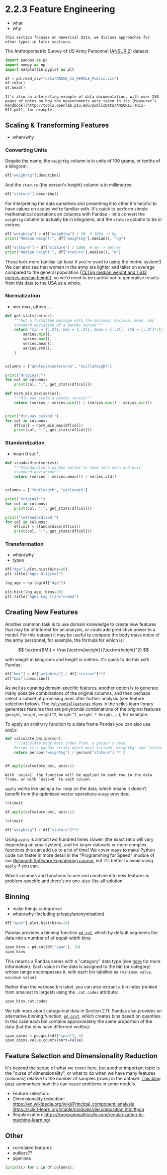 # 2.2.3 Feature Engineering

- what
- why

```{note}
This section focuses on numerical data, we discuss approaches for other types in later sections. 
```

The Anthropometric Survey of US Army Personnel ([ANSUR 2](https://www.openlab.psu.edu/ansur2/)) dataset.

```python
import pandas as pd
import numpy as np
import matplotlib.pyplot as plt
```

```python
df = pd.read_csv("data/ANSUR_II_FEMALE_Public.csv")
df.info()
df.head()
```

```{note}
It's also an interesting example of data documentation, with over 250 pages of notes on how the measurements were taken in its [Measurer’s Handbook](http://tools.openlab.psu.edu/publicData/ANSURII-TR11-017.pdf), for example.
```


## Scaling & Transforming Features

- when/why

### Converting Units

Despite the name, the `weightkg` column is in units of 100 grams, or tenths of a kilogram:

```python
df["weightkg"].describe()
```

And the `stature` (the person's height) column is in millimetres:

```python
df["stature"].describe()
```

For interpreting the data ourselves and presenting it to other it's helpful to have values on scales we're familiar with. It's quick to perform simple mathematical operations on columns with Pandas - let's convert the `weightkg` column to actually be in kilograms, and the `stature` column to be in metres:

```python
df["weightkg"] = df["weightkg"] / 10  # 100g -> kg
print("Median weight:", df["weightkg"].median(), "kg")

df["stature"] = df["stature"] / 1000  # mm -> metres
print("Median height:", df["stature"].median(), "m")
```

These look more familiar (at least if you're used to using the metric system!) We can also see that women in the army are lighter and taller on average compared to the general population ([73.1 kg median weight and 1.613 metres median height](https://www.cdc.gov/nchs/data/series/sr_03/sr03-046-508.pdf)), so we'd need to be careful not to generalise results from this data to the USA as a whole.


### Normalization

- min-max, others ...

```python
def get_stats(series):
    """Get a formatted message with the minimum, maximum, mean, and
    standard deviation of a pandas series"""
    return "min = {:.2f}, max = {:.2f}, mean = {:.2f}, std = {:.2f}".format(
        series.min(),
        series.max(),
        series.mean(),
        series.std(),
    )


columns = ["anklecircumference", "axillaheight"]

print("Original:")
for col in columns:
    print(col, ":", get_stats(df[col]))

```

```python
def norm_min_max(series):
    """Min-max scale a pandas series"""
    return (series - series.min()) / (series.max() - series.min())


print("Min-max scaled:")
for col in columns:
    df[col] = norm_min_max(df[col])
    print(col, ":", get_stats(df[col]))

```

### Standardization

- mean 0 std 1,

```python
def standardize(series):
    """Standardize a pandas series to have zero mean and unit
    standard deviation"""
    return (series - series.mean()) / series.std()


columns = ["footlength", "earlength"]

print("Original:")
for col in columns:
    print(col, ":", get_stats(df[col]))

print("\nStandardized:")
for col in columns:
    df[col] = standardize(df[col])
    print(col, ":", get_stats(df[col]))

```

### Transformation

- when/why
- types

```python
df["Age"].plot.hist(bins=20)
plt.title("Age: Original")
```

```python
log_age = np.log(df["Age"])

plt.hist(log_age, bins=20)
plt.title("Age: Log Transformed")
```

## Creating New Features

Another common task is to use domain knowledge to create new features that may be of interest for an analysis, or could add predictive power to a model. For this dataset it may be useful to compute the body mass index of the army personnel, for example, the formula for which is:

$$
\textrm{BMI} = \frac{\textrm{weight}}{\textrm{height}^2}
$$

with weight in kilograms and height in metres. It's quick to do this with Pandas:

```python
df["bmi"] = df["weightkg"] / df["stature"]**2
df["bmi"].describe()
```

As well as curating domain-specific features, another option is to generate many possible combinations of the original columns, and then perhaps select a subset of promising ones after further analysis (see feature selection below). The [`PolynomialFeatures`](https://scikit-learn.org/stable/modules/generated/sklearn.preprocessing.PolynomialFeatures.html#sklearn.preprocessing.PolynomialFeatures) class in the scikit-learn library generates features that are polynomial combinations of the original features (`weight`, `height`, `weight^2`, `height^2`, `weight * height`, ...), for example.

To apply an arbitrary function to a data frame Pandas you can also use [`apply`](https://pandas.pydata.org/pandas-docs/stable/reference/api/pandas.DataFrame.apply.html):

```python
def calculate_bmi(person):
    """Calculate body mass index from  a person's data.
    Person is a pandas series which must include 'weightkg' and 'stature' in its index."""
    return person["weightkg"] / person["stature"] ** 2


df.apply(calculate_bmi, axis=1)
```

```{note}
With `axis=1` the function will be applied to each row in the data frame, or with `axis=0` to each column.
```

`apply` works like using a `for` loop on the data, which means it doesn't benefit from the optimised vector operations `numpy` provides: 

```python
%%timeit

df.apply(calculate_bmi, axis=1)
```

```python
%%timeit

df["weightkg"] / df["stature"]**2
```

Using `apply` is almost two hundred times slower (the exact ratio will vary depending on your system), and for larger datasets or more complex functions this can add up to a lot of time! We cover ways to make Python code run faster in more detail in the "Programming for Speed" module of our [Research Software Engineering course](https://github.com/alan-turing-institute/rsd-engineeringcourse), but it's better to avoid using `apply` if you can.

Which columns and functions to use and combine into new features is problem-specific and there's no one-size-fits-all solution.


## Binning

- make things categorical
- when/why (including privacy/anonymisation)

```python
df["span"].plot.hist(bins=20)
```

Pandas provides a binning function [`pd.cut`](https://pandas.pydata.org/docs/reference/api/pandas.cut.html), which by default segments the data into a number of of equal-width bins:

```python
span_bins = pd.cut(df["span"], 10)
span_bins
```

This returns a Pandas series with a "category" data type (see [here](https://pandas.pydata.org/pandas-docs/stable/user_guide/categorical.html) for more information). Each value in the data is assigned to the bin (or category) whose range encompasses it, with each bin labelled as `(minimum value, maximum value]`.

Rather than the verbose bin label, you can also extract a bin index (ranked from smallest to largest) using the `.cat.codes` attribute:

```python
span_bins.cat.codes
```

We talk more about categorical data in Section 2.11. Pandas also provides an alternative binning function, [`pd.qcut`](https://pandas.pydata.org/docs/reference/api/pandas.qcut.html), which creates bins based on quantiles. In this case each bin contains approximately the same proportion of the data (but the bins have differrent widths):

```python
span_qbins = pd.qcut(df["span"], 4)
span_qbins.value_counts(sort=False)
```

## Feature Selection and Dimensionality Reduction

It's beyond the scope of what we cover here, but another important topic is the "curse of dimensionality", or what to do when we have many features (columns) relative to the number of samples (rows) in the dataset. [This blog post](http://blog.dominodatalab.com/the-curse-of-dimensionality) summarises how this can cause problems in some models.

- Feature selection: 
- Dimensionality reduction: https://en.wikipedia.org/wiki/Principal_component_analysis https://scikit-learn.org/stable/modules/decomposition.html#pca
- Regularization: https://programmathically.com/regularization-in-machine-learning/



## Other

- correlated features
- outliers??
- pipelines

```python
[print(c) for c in df.columns];
```
